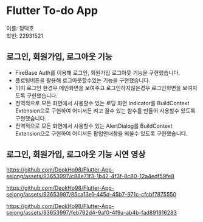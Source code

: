 # Flutter To-do App
이름: 정덕호    
학번: 22931521     

## 로그인, 회원가입, 로그아웃 기능
- FireBase Auth를 이용해 로그인, 회원가입 로그아웃 기능을 구현했습니다.    
- 플로팅버튼을 활용해 로그아웃할수있는 기능을 구현했습니다.     
- 이미 로그인 한경우 메인화면을 보여주고 로그인하지않은경우 로그인화면을 보여지도록 구현했습니다.    
- 전역적으로 모든 화면에서 사용할수 있는 로딩 화면 Indicator를 BuildContext Extension으로 구현하여 어디서든 켜고 끌수 있는 함수를 만들어 사용할수 있도록 구현했습니다.     
- 전역적으로 모든 화면에서 사용할수 있는 AlertDialog를 BuildContext Extension으로 구현하여 어디서든 팝업안내창을 띄울수 있도록 구현했습니다.      

## 로그인, 회원가입, 로그아웃 기능 시연 영상
https://github.com/DeokHo98/Flutter-App-sejong/assets/93653997/c88e71f3-1b42-4f3f-8c80-12a4edf59fe8    
     
https://github.com/DeokHo98/Flutter-App-sejong/assets/93653997/85ca13e1-445d-45b7-971c-cfcbf7875550     
      
https://github.com/DeokHo98/Flutter-App-sejong/assets/93653997/feb792d4-9af0-4f9a-ab4b-fad891816283     
      

